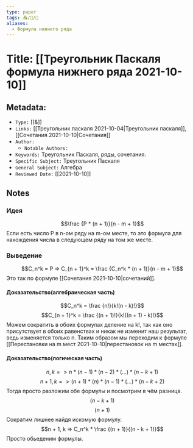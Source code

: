 ```yaml
---
type: paper
tags: 📤/📜️/🔢
aliases:
  - Формула нижнего ряда
---
```




# Title: **[[Треугольник Паскаля формула нижнего ряда 2021-10-10]]**


## Metadata:

- `Type:` [[&]]
- `Links:` [[Треугольник паскаля 2021-10-04|Треугольник паскаля]], [[Сочетания 2021-10-10|Сочетания]]
- `Author:` 
	- `Notable Authors:` 
- `Keywords:` Треугольник Паскаля, ряды, сочетания.
- `Specific Subject:` Треугольник Паскаля
- `General Subject:` Алгебра
- `Reviewed Date:` [[2021-10-10]]


## Notes

### Идея
$$\frac {P * (n + 1)}{n - m + 1}$$
Если есть число P в n-ом ряду на m-ом месте, то это формула для нахождения числа в следующем ряду на том же месте.

### Выведение
$$C_n^k = P => C_{n + 1}^k = \frac {C_n^k * (n + 1)}{n - m + 1}$$
Это так по формуле [[Сочетания 2021-10-10|сочетаний]].

#### Доказательство(алгебраическая часть)
$$C_n^k = \frac {n!}{k!(n - k)!}$$
$$C_{n + 1}^k = \frac {(n + 1)!}{k!((n + 1) - k)!}$$
Можем сократить в обоих формулах деление на k!, так как оно присутствует в обоих равенствах и никак не изменит наш результат, ведь изменяется только n. Таким образом мы переходим к формуле [[Перестановки на m мест 2021-10-10|перестановок на m местах]].

#### Доказательство(логическая часть)
$$n, k => n * (n - 1) * (n - 2) * (...) * (n - k + 1)$$
$$n + 1, k => (n + 1) * (n) * (n - 1) * (...) * (n - k + 2)$$
Тогда просто разложим обе формулы и посмотрим в чём разница.
$$(n - k + 1)$$
$$(n + 1)$$
Сократим лишнее найдя искомую формулу.
$$n + 1, k => C_n^k * \frac {(n + 1)}{(n - k + 1)}$$
Просто обьеденим формулы.